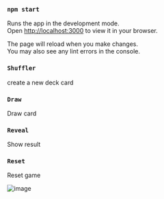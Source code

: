 

### `npm start`

Runs the app in the development mode.\
Open [http://localhost:3000](http://localhost:3000) to view it in your browser.

The page will reload when you make changes.\
You may also see any lint errors in the console.


### `Shuffler` 

create a new deck card

### `Draw` 

Draw card

### `Reveal` 

Show result

### `Reset` 

Reset game

![image](https://user-images.githubusercontent.com/95956937/196655089-ad72e783-612b-47ba-9f57-b4d85771323d.png)
